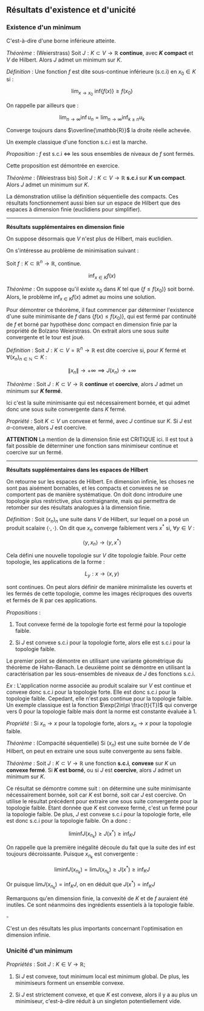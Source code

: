 ## Résultats d'existence et d'unicité

### Existence d'un minimum

C'est-à-dire d'une borne inférieure atteinte.

_Théorème_ : (Weierstrass) Soit $J : K \subset V \to \mathbb{R}$ **continue**, avec **$K$ compact** et $V$ de Hilbert. Alors $J$ admet un minimum sur $K$.


_Définition_ : Une fonction $f$ est dite sous-continue inférieure ($\text{s.c.i}$) en $x_0 \in K$ si :

$$
\lim_{x \to x_0} \text{ inf}\{f(x)\} \geq f(x_0)
$$

On rappelle par ailleurs que :

$$
\lim_{n \to \infty} \inf u_n = \lim_{n \to \infty} \inf_{k \geq n} u_k
$$

Converge toujours dans $\overline{\mathbb{R}}$ la droite réelle achevée.

Un exemple classique d'une fonction $\text{s.c.i}$ est la marche.

_Proposition_ : $f$ est $\text{s.c.i}$ $\iff$ les sous ensembles de niveaux de $f$ sont fermés.

Cette proposition est démontrée en exercice.

_Théorème_ : (Weiestrass bis) Soit $J : K \subset V \to \mathbb{R}$ **$\text{s.c.i}$** sur **$K$ un compact**. Alors $J$ admet un minimum sur $K$. 

La démonstration utilise la définition séquentielle des compacts. Ces résultats fonctionnement aussi bien sur un espace de Hilbert que des espaces à dimension finie (euclidiens pour simplifier).

___

**Résultats supplémentaires en dimension finie**

On suppose désormais que $V$ n'est plus de Hilbert, mais euclidien.

On s'intéresse au problème de minimisation suivant : 

Soit $f : K \subset \mathbb{R}^n \to \mathbb{R}$, continue.

$$
\text{inf}_{x\in K}f(x)
$$

_Théorème_ : On suppose qu'il existe $x_0$ dans $K$ tel que $\{f \leq f(x_0)\}$ soit borné. Alors, le problème $\text{inf}_{x\in K} f(x)$ admet au moins une solution.

Pour démontrer ce théorème, il faut commencer par déterminer l'existence d'une suite minimisante de $f$ dans $\{f(x) \leq f(x_0)\}$, qui est fermé par continuité de $f$ et borné par hypothèse donc compact en dimension finie par la propriété de Bolzano Weierstrass. On extrait alors une sous suite convergente et le tour est joué.

_Définition_ : Soit $J : K \subset V = \mathbb R^n \to \mathbb{R}$ est dite coercive si, pour $K$ fermé et $\forall (x_n)_{n \in \mathbb N} \subset K$ :

$$
\|x_n\| \to +\infty \implies J(x_n) \to +\infty
$$

_Théorème_ : Soit $J : K \subset V \to \mathbb{R}$ **continue** et **coercive**, alors $J$ admet un minimum sur **$K$ fermé**.

Ici c'est la suite minimisante qui est nécessairement bornée, et qui admet donc une sous suite convergente dans $K$ fermé.


_Propriété_ : Soit $K \subset V$ un convexe et fermé, avec $J$ continue sur $K$. Si $J$ est $\alpha$-convexe, alors $J$ est coercive.

**ATTENTION** La mention de la dimension finie est CRITIQUE ici. Il est tout à fait possible de déterminer une fonction sans minimiseur continue et coercive sur un fermé.
___

**Résultats supplémentaires dans les espaces de Hilbert**

On retourne sur les espaces de Hilbert. En dimension infinie, les choses ne sont pas aisément bornables, et les compacts et convexes ne se comportent pas de manière systématique. On doit donc introduire une topologie plus restrictive, plus contraignante, mais qui permettra de retomber sur des résultats analogues à la dimension finie.


_Définition_ : Soit $(x_n)_n$ une suite dans $V$ de Hilbert, sur lequel on a posé un produit scalaire $\langle \cdot , \cdot \rangle$. On dit que $x_n$ converge faiblement vers $x^*$ si, $\forall y \in V$ :

$$
\langle y, x_n \rangle \to \langle y, x^*\rangle 
$$

Cela défini une nouvelle topologie sur $V$ dite topologie faible. Pour cette topologie, les applications de la forme :

$$
L_y : x \to \langle x, y \rangle
$$

sont continues. On peut alors définir de manière minimaliste les ouverts et les fermés de cette topologie, comme les images réciproques des ouverts et fermés de $\mathbb R$ par ces applications.

_Propositions_ :

1) Tout convexe fermé de la topologie forte est fermé pour la topologie faible.

2) Si $J$ est convexe $\text{s.c.i}$ pour la topologie forte, alors elle est $\text{s.c.i}$ pour la topologie faible.

Le premier point se démontre en utilisant une variante géométrique du théorème de Hahn-Banach. Le deuxième point se démontre en utilisant la caractérisation par les sous-ensembles de niveaux de $J$ des fonctions $\text{s.c.i}$.

_Ex_ : L'application norme associée au produit scalaire sur $V$ est continue et convexe donc $\text{s.c.i}$ pour la topologie forte. Elle est donc $\text{s.c.i}$ pour la topologie faible. Cepedant, elle n'est pas continue pour la topologie faible. Un exemple classique est la fonction $\exp(2in\pi \frac{t}{T})$ qui converge vers $0$ pour la topologie faible mais dont la norme est constante évaluée à $1$.

_Propriété_ : Si $x_n \to x$ pour la topologie forte, alors $x_n \to x$ pour la topologie faible.

_Théorème_ : (Compacité séquentielle) Si $(x_n)$ est une suite bornée de $V$ de Hilbert, on peut en extraire une sous suite convergente au sens faible.

_Théorème_ : Soit $J : K \subset V \to \mathbb{R}$ une fonction **$\text{s.c.i}$**, **convexe** sur $K$ un **convexe fermé**. Si **$K$ est borné**, ou si $J$ est **coercive**, alors $J$ admet un minimum sur $K$.

Ce résultat se démontre comme suit : on détermine une suite minimisante nécessairement bornée, soit car $K$ est borné, soit car $J$ est coercive. On utilise le résultat précédent pour extraire une sous suite convergente pour la topologie faible. Etant donnée que $K$ est convexe fermé, c'est un fermé pour la topologie faible. De plus, $J$ est convexe $\text{s.c.i}$ pour la topologie forte, elle est donc $\text{s.c.i}$ pour la topologie faible. On a donc :

$$
\text{liminf}J(x_{n_k}) \geq J(x^*) \geq \text{inf}_KJ
$$

On rappelle que la première inégalité découle du fait que la suite des $\text{inf}$ est toujours décroissante. Puisque $x_{n_k}$ est convergente :

$$
\text{liminf}J(x_{n_k}) = \text{lim} J(x_{n_k})\geq J(x^*) \geq \text{inf}_KJ
$$

Or puisque $\text{lim} J(x_{n_k}) = \text{inf}_KJ$, on en déduit que $J(x^*) = \text{inf}_KJ$

Remarquons qu'en dimension finie, la convexité de $K$ et de $f$ auraient été inutiles. Ce sont néanmoins des ingrédients essentiels à la topologie faible.

$\square$

C'est un des résultats les plus importants concernant l'optimisation en dimension infinie.


### Unicité d'un minimum

_Propriétés_ : Soit $J:K\in V \to \mathbb R$;

1) Si $J$ est convexe, tout minimum local est minimum global. De plus, les minimiseurs forment un ensemble convexe.

2) Si $J$ est strictement convexe, et que $K$ est convexe, alors il y a au plus un minimiseur, c'est-à-dire réduit à un singleton potentiellement vide.